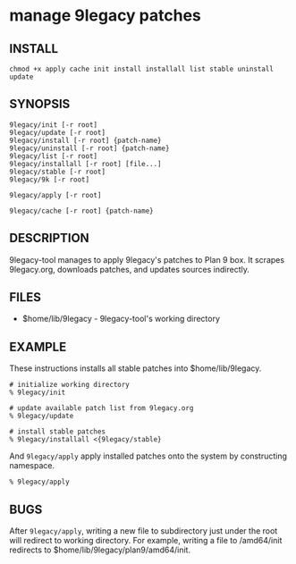# manage 9legacy patches

## INSTALL

	chmod +x apply cache init install installall list stable uninstall update

## SYNOPSIS

	9legacy/init [-r root]
	9legacy/update [-r root]
	9legacy/install [-r root] {patch-name}
	9legacy/uninstall [-r root] {patch-name}
	9legacy/list [-r root]
	9legacy/installall [-r root] [file...]
	9legacy/stable [-r root]
	9legacy/9k [-r root]

	9legacy/apply [-r root]

	9legacy/cache [-r root] {patch-name}

## DESCRIPTION

9legacy-tool manages to apply 9legacy's patches to Plan 9 box.
It scrapes 9legacy.org, downloads patches, and updates sources indirectly.

## FILES

* $home/lib/9legacy - 9legacy-tool's working directory

## EXAMPLE

These instructions installs all stable patches into $home/lib/9legacy.

	# initialize working directory
	% 9legacy/init

	# update available patch list from 9legacy.org
	% 9legacy/update

	# install stable patches
	% 9legacy/installall <{9legacy/stable}

And `9legacy/apply` apply installed patches onto the system by constructing namespace.

	% 9legacy/apply

## BUGS

After `9legacy/apply`, writing a new file to subdirectory just under the root will redirect to working directory.
For example, writing a file to /amd64/init redirects to $home/lib/9legacy/plan9/amd64/init.
